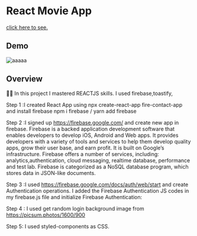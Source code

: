 # React Movie App
[click here to see.](https://mm-firecontact-tasktracker.netlify.app/)
## Demo

![aaaaa]()

## Overview

👨‍💻 In this project I mastered REACTJS skills. I used firebase,toastify,

Step 1 :I created React App using npx create-react-app fire-contact-app and install firebase npm i firebase / yarn add firebase

Step 2 :I signed up https://firebase.google.com/ and create new app in firebase. Firebase is a backed application development software that enables developers to develop iOS, Android and Web apps. It provides developers with a variety of tools and services to help them develop quality apps, grow their user base, and earn profit. It is built on Google’s infrastructure. Firebase offers a number of services, including: analytics,authentication, cloud messaging, realtime database, performance and test lab. Firebase is categorized as a NoSQL database program, which stores data in JSON-like documents.

Step 3 :I used https://firebase.google.com/docs/auth/web/start and create Authentication operations.
I added the Firebase Authentication JS codes in my firebase.js file and initialize Firebase Authentication:

Step 4 : I used get random login background image from https://picsum.photos/1600/900

Step 5: I used styled-components as CSS.


